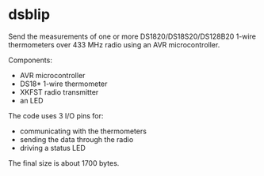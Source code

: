 # dsblip

Send the measurements of one or more DS1820/DS18S20/DS128B20 1-wire thermometers over 433 MHz radio using an AVR microcontroller.

Components:
  - AVR microcontroller
  - DS18* 1-wire thermometer
  - XKFST radio transmitter
  - an LED

The code uses 3 I/O pins for:
  - communicating with the thermometers
  - sending the data through the radio
  - driving a status LED

The final size is about 1700 bytes.
